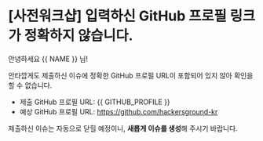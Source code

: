 # [사전워크샵] 입력하신 GitHub 프로필 링크가 정확하지 않습니다.

안녕하세요 {{ NAME }} 님!

안타깝게도 제출하신 이슈에 정확한 GitHub 프로필 URL이 포함되어 있지 않아 확인을 할 수 없습니다.

* 제출 GitHub 프로필 URL: {{ GITHUB_PROFILE }}
* 예상 GitHub 프로필 URL: https://github.com/hackersground-kr

제출하신 이슈는 자동으로 닫힐 예정이니, **새롭게 이슈를 생성**해 주시기 바랍니다.
